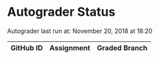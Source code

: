 # Autograder Status
Autograder last run at: November 20, 2018 at 18:20

| GitHub ID | Assignment | Graded Branch |
|-----------|------------|---------------|
